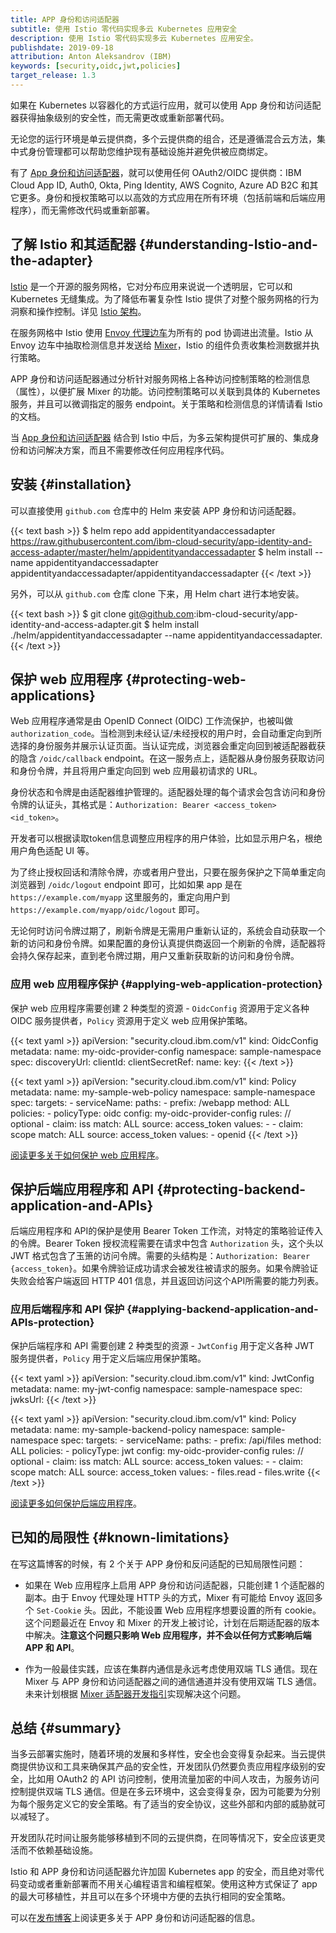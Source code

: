 ```yaml
---
title: APP 身份和访问适配器
subtitle: 使用 Istio 零代码实现多云 Kubernetes 应用安全
description: 使用 Istio 零代码实现多云 Kubernetes 应用安全。
publishdate: 2019-09-18
attribution: Anton Aleksandrov (IBM)
keywords: [security,oidc,jwt,policies]
target_release: 1.3
---
```


如果在 Kubernetes 以容器化的方式运行应用，就可以使用 App 身份和访问适配器获得抽象级别的安全性，而无需更改或重新部署代码。

无论您的运行环境是单云提供商，多个云提供商的组合，还是遵循混合云方法，集中式身份管理都可以帮助您维护现有基础设施并避免供被应商绑定。

有了 [App 身份和访问适配器](https://github.com/ibm-cloud-security/app-identity-and-access-adapter)，就可以使用任何 OAuth2/OIDC 提供商：IBM Cloud App ID, Auth0, Okta, Ping Identity, AWS Cognito, Azure AD B2C 和其它更多。身份和授权策略可以以高效的方式应用在所有环境（包括前端和后端应用程序），而无需修改代码或重新部署。

## 了解 Istio 和其适配器 {#understanding-Istio-and-the-adapter}

[Istio](/zh/docs/concepts/what-is-istio/) 是一个开源的服务网格，它对分布应用来说说一个透明层，它可以和 Kubernetes 无缝集成。为了降低布署复杂性 Istio 提供了对整个服务网格的行为洞察和操作控制。详见 [Istio 架构](/zh/docs/ops/deployment/architecture/)。

在服务网格中 Istio 使用 [Envoy 代理边车](/zh/blog/2019/data-plane-setup/)为所有的 pod 协调进出流量。Istio 从 Envoy 边车中抽取检测信息并发送给 [Mixer](/zh/docs/ops/deployment/architecture/#mixer)，Istio 的组件负责收集检测数据并执行策略。

APP 身份和访问适配器通过分析针对服务网格上各种访问控制策略的检测信息（属性），以便扩展 Mixer 的功能。访问控制策略可以关联到具体的 Kubernetes 服务，并且可以微调指定的服务 endpoint。关于策略和检测信息的详情请看 Istio 的文档。

当 [App 身份和访问适配器](https://github.com/ibm-cloud-security/app-identity-and-access-adapter) 结合到 Istio 中后，为多云架构提供可扩展的、集成身份和访问解决方案，而且不需要修改任何应用程序代码。

## 安装 {#installation}

可以直接使用 `github.com` 仓库中的 Helm 来安装 APP 身份和访问适配器。

{{< text bash >}}
$ helm repo add appidentityandaccessadapter https://raw.githubusercontent.com/ibm-cloud-security/app-identity-and-access-adapter/master/helm/appidentityandaccessadapter
$ helm install --name appidentityandaccessadapter appidentityandaccessadapter/appidentityandaccessadapter
{{< /text >}}

另外，可以从 `github.com` 仓库 clone 下来，用 Helm chart 进行本地安装。

{{< text bash >}}
$ git clone git@github.com:ibm-cloud-security/app-identity-and-access-adapter.git
$ helm install ./helm/appidentityandaccessadapter --name appidentityandaccessadapter.
{{< /text >}}

## 保护 web 应用程序 {#protecting-web-applications}

Web 应用程序通常是由 OpenID Connect (OIDC) 工作流保护，也被叫做 `authorization_code`。当检测到未经认证/未经授权的用户时，会自动重定向到所选择的身份服务并展示认证页面。当认证完成，浏览器会重定向回到被适配器截获的隐含 `/oidc/callback` endpoint。在这一服务点上，适配器从身份服务获取访问和身份令牌，并且将用户重定向回到 web 应用最初请求的 URL。

身份状态和令牌是由适配器维护管理的。适配器处理的每个请求会包含访问和身份令牌的认证头，其格式是：`Authorization: Bearer <access_token> <id_token>`。

开发者可以根据读取token信息调整应用程序的用户体验，比如显示用户名，根绝用户角色适配 UI 等。

为了终止授权回话和清除令牌，亦或者用户登出，只要在服务保护之下简单重定向浏览器到 `/oidc/logout` endpoint 即可，比如如果 app 是在 `https://example.com/myapp` 这里服务的，重定向用户到 `https://example.com/myapp/oidc/logout` 即可。

无论何时访问令牌过期了，刷新令牌是无需用户重新认证的，系统会自动获取一个新的访问和身份令牌。如果配置的身份认真提供商返回一个刷新的令牌，适配器将会持久保存起来，直到老令牌过期，用户又重新获取新的访问和身份令牌。

### 应用 web 应用程序保护 {#applying-web-application-protection}

保护 web 应用程序需要创建 2 种类型的资源 - `OidcConfig` 资源用于定义各种 OIDC 服务提供者，`Policy` 资源用于定义 web 应用保护策略。

{{< text yaml >}}
apiVersion: "security.cloud.ibm.com/v1"
kind: OidcConfig
metadata:
    name: my-oidc-provider-config
    namespace: sample-namespace
spec:
    discoveryUrl: <discovery-url-from-oidc-provider>
    clientId: <client-id-from-oidc-provider>
    clientSecretRef:
        name: <kubernetes-secret-name>
        key: <kubernetes-secret-key>
{{< /text >}}

{{< text yaml >}}
apiVersion: "security.cloud.ibm.com/v1"
kind: Policy
metadata:
    name: my-sample-web-policy
    namespace: sample-namespace
spec:
    targets:
    - serviceName: <kubernetes-service-name-to-protect>
        paths:
        - prefix: /webapp
            method: ALL
            policies:
            - policyType: oidc
                config: my-oidc-provider-config
                rules: // optional
                - claim: iss
                    match: ALL
                    source: access_token
                    values:
                    - <expected-issuer-id>
                - claim: scope
                    match: ALL
                    source: access_token
                    values:
                    - openid
{{< /text >}}

[阅读更多关于如何保护 web 应用程序](https://github.com/ibm-cloud-security/app-identity-and-access-adapter)。

## 保护后端应用程序和 API {#protecting-backend-application-and-APIs}

后端应用程序和 API的保护是使用 Bearer Token 工作流，对特定的策略验证传入的令牌。Bearer Token 授权流程需要在请求中包含 `Authorization` 头，这个头以 JWT 格式包含了玉箫的访问令牌。需要的头结构是：`Authorization: Bearer {access_token}`。如果令牌验证成功请求会被发往被请求的服务。如果令牌验证失败会给客户端返回 HTTP 401 信息，并且返回访问这个API所需要的能力列表。

### 应用后端程序和 API 保护 {#applying-backend-application-and-APIs-protection}

保护后端程序和 API 需要创建 2 种类型的资源 - `JwtConfig` 用于定义各种 JWT 服务提供者，`Policy` 用于定义后端应用保护策略。

{{< text yaml >}}
apiVersion: "security.cloud.ibm.com/v1"
kind: JwtConfig
metadata:
    name: my-jwt-config
    namespace: sample-namespace
spec:
    jwksUrl: <the-jwks-url>
{{< /text >}}

{{< text yaml >}}
apiVersion: "security.cloud.ibm.com/v1"
kind: Policy
metadata:
    name: my-sample-backend-policy
    namespace: sample-namespace
spec:
    targets:
    - serviceName: <kubernetes-service-name-to-protect>
        paths:
        - prefix: /api/files
            method: ALL
            policies:
            - policyType: jwt
                config: my-oidc-provider-config
                rules: // optional
                - claim: iss
                    match: ALL
                    source: access_token
                    values:
                    - <expected-issuer-id>
                - claim: scope
                    match: ALL
                    source: access_token
                    values:
                    - files.read
                    - files.write
{{< /text >}}

[阅读更多如何保护后端应用程序](https://github.com/ibm-cloud-security/app-identity-and-access-adapter)。

## 已知的局限性 {#known-limitations}

在写这篇博客的时候，有 2 个关于 APP 身份和反问适配的已知局限性问题：

- 如果在 Web 应用程序上启用 APP 身份和访问适配器，只能创建 1 个适配器的副本。由于 Envoy 代理处理 HTTP 头的方式，Mixer 有可能给 Envoy 返回多个 `Set-Cookie` 头。因此，不能设置 Web 应用程序想要设置的所有 cookie。这个问题最近在 Envoy 和 Mixer 的开发上被讨论，计划在后期适配器的版本中解决。**注意这个问题只影响 Web 应用程序，并不会以任何方式影响后端 APP 和 API**。

- 作为一般最佳实践，应该在集群内通信是永远考虑使用双端 TLS 通信。现在 Mixer 与 APP 身份和访问适配器之间的通信通道并没有使用双端 TLS 通信。未来计划根据 [Mixer 适配器开发指引](https://github.com/istio/istio/wiki/Mixer-Out-of-Process-Adapter-Walkthrough#step-7-encrypt-connection-between-mixer-and-grpc-adapter)实现解决这个问题。

## 总结 {#summary}

当多云部署实施时，随着环境的发展和多样性，安全也会变得复杂起来。当云提供商提供协议和工具来确保其产品的安全性，开发团队仍然要负责应用程序级别的安全，比如用 OAuth2 的 API 访问控制，使用流量加密的中间人攻击，为服务访问控制提供双端 TLS 通信。但是在多云环境中，这会变得复杂，因为可能要为分别为每个服务定义它的安全策略。有了适当的安全协议，这些外部和内部的威胁就可以减轻了。

开发团队花时间让服务能够移植到不同的云提供商，在同等情况下，安全应该更灵活而不依赖基础设施。

Istio 和 APP 身份和访问适配器允许加固 Kubernetes app 的安全，而且绝对零代码变动或者重新部署而不用关心编程语言和编程框架。使用这种方式保证了 app 的最大可移植性，并且可以在多个环境中方便的去执行相同的安全策略。

可以在[发布博客](https://www.ibm.com/cloud/blog/using-istio-to-secure-your-multicloud-kubernetes-applications-with-zero-code-change)上阅读更多关于 APP 身份和访问适配器的信息。
